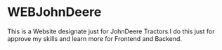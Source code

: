 # WEBJohnDeere
This is a Website designate  just for JohnDeere Tractors.I do this just for approve my skills and learn more for Frontend and Backend. 
